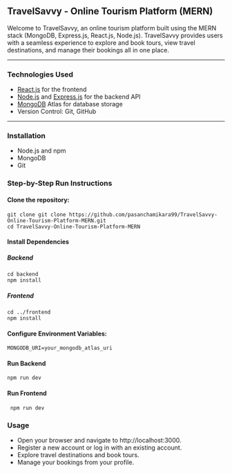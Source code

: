 ## TravelSavvy - Online Tourism Platform (MERN)

Welcome to TravelSavvy, an online tourism platform built using the MERN stack (MongoDB, Express.js, React.js, Node.js). TravelSavvy provides users with a seamless experience to explore and book tours, view travel destinations, and manage their bookings all in one place.
___


### Technologies Used
+ [React.js](https://react.dev/) for the frontend
+ [Node.js](https://nodejs.org/en) and [Express.js](https://expressjs.com/) for the backend API
+ [MongoDB](https://www.mongodb.com/) Atlas for database storage
+ Version Control: Git, GitHub

___

### Installation
+ Node.js and npm
+ MongoDB
+ Git
 
### Step-by-Step Run Instructions

#### Clone the repository:

    git clone git clone https://github.com/pasanchamikara99/TravelSavvy-Online-Tourism-Platform-MERN.git
    cd TravelSavvy-Online-Tourism-Platform-MERN

#### Install Dependencies

##### Backend
    cd backend
    npm install

##### Frontend
    cd ../frontend
    npm install


#### Configure Environment Variables:
    MONGODB_URI=your_mongodb_atlas_uri

#### Run Backend
    npm run dev

#### Run Frontend
     npm run dev

### Usage
+ Open your browser and navigate to http://localhost:3000.
+ Register a new account or log in with an existing account.
+ Explore travel destinations and book tours.
+ Manage your bookings from your profile.
  

